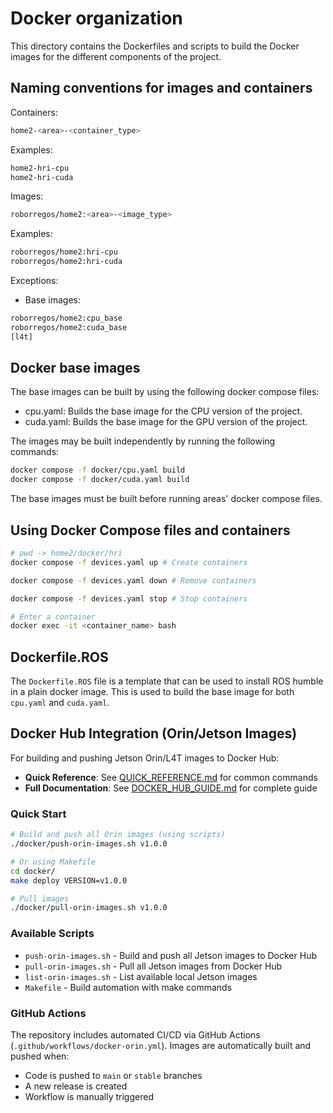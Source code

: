 # Docker organization

This directory contains the Dockerfiles and scripts to build the Docker images for the different components of the project.

## Naming conventions for images and containers

Containers:

```bash
home2-<area>-<container_type>
```

Examples:

```bash
home2-hri-cpu
home2-hri-cuda
```

Images:

```bash
roborregos/home2:<area>-<image_type>
```

Examples:

```bash
roborregos/home2:hri-cpu
roborregos/home2:hri-cuda
```

Exceptions:

- Base images:

```bash
roborregos/home2:cpu_base
roborregos/home2:cuda_base
[l4t]
```

## Docker base images

The base images can be built by using the following docker compose files:

- cpu.yaml: Builds the base image for the CPU version of the project.
- cuda.yaml: Builds the base image for the GPU version of the project.

The images may be built independently by running the following commands:

```bash
docker compose -f docker/cpu.yaml build
docker compose -f docker/cuda.yaml build
```

The base images must be built before running areas' docker compose files.

## Using Docker Compose files and containers

```bash
# pwd -> home2/docker/hri
docker compose -f devices.yaml up # Create containers

docker compose -f devices.yaml down # Remove containers

docker compose -f devices.yaml stop # Stop containers

# Enter a container
docker exec -it <container_name> bash
```

## Dockerfile.ROS

The `Dockerfile.ROS` file is a template that can be used to install ROS humble in a plain docker image. This is used to build the base image for both `cpu.yaml` and `cuda.yaml`.

## Docker Hub Integration (Orin/Jetson Images)

For building and pushing Jetson Orin/L4T images to Docker Hub:

- **Quick Reference**: See [QUICK_REFERENCE.md](./QUICK_REFERENCE.md) for common commands
- **Full Documentation**: See [DOCKER_HUB_GUIDE.md](./DOCKER_HUB_GUIDE.md) for complete guide

### Quick Start

```bash
# Build and push all Orin images (using scripts)
./docker/push-orin-images.sh v1.0.0

# Or using Makefile
cd docker/
make deploy VERSION=v1.0.0

# Pull images
./docker/pull-orin-images.sh v1.0.0
```

### Available Scripts

- `push-orin-images.sh` - Build and push all Jetson images to Docker Hub
- `pull-orin-images.sh` - Pull all Jetson images from Docker Hub
- `list-orin-images.sh` - List available local Jetson images
- `Makefile` - Build automation with make commands

### GitHub Actions

The repository includes automated CI/CD via GitHub Actions (`.github/workflows/docker-orin.yml`). Images are automatically built and pushed when:

- Code is pushed to `main` or `stable` branches
- A new release is created
- Workflow is manually triggered

```

```
